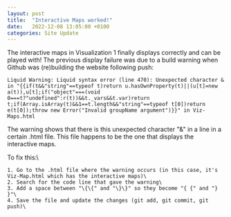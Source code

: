 ```yaml
---
layout: post
title:  "Interactive Maps worked!"
date:   2022-12-08 13:05:00 +0100
categories: Site Update
---
```


The interactive maps in Visualization 1 finally displays correctly and can be played with! The previous display failure was due to a build warning when Github was (re)building the website following push:

```
Liquid Warning: Liquid syntax error (line 470): Unexpected character & in "{{if(t&&"string"==typeof t)return u.hasOwnProperty(t)||(u[t]=new a(t)),u[t];if("object"===(void 0===t?"undefined":r(t))&&t._vars&&t.var)return t;if(Array.isArray(t)&&1==t.length&&"string"==typeof t[0])return e(t[0]);throw new Error("Invalid groupName argument")}}" in Viz-Maps.html
```

The warning shows that there is this unexpected character "&" in a line in a certain .html file. This file happens to be the one that displays the interactive maps.

To fix this:\

    1. Go to the .html file where the warning occurs (in this case, it's Viz-Map.html which has the interactive maps)\ 
    2. Search for the code line that gave the warning\
    3. Add a space between "\{\{" and "\}\}" so they become "{ {" and "} }"\ 
    4. Save the file and update the changes (git add, git commit, git push)\